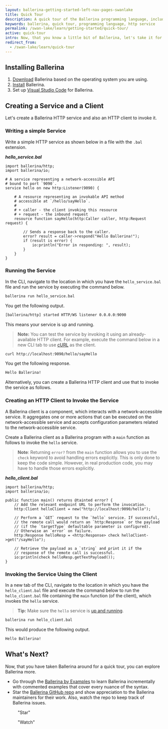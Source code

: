 ```yaml
---
layout: ballerina-getting-started-left-nav-pages-swanlake
title: Quick Tour
description: A quick tour of the Ballerina programming language, including writing, running and invoking an HTTP service and using a client to interact with a service.
keywords: ballerina, quick tour, programming language, http service
permalink: /swan-lake/learn/getting-started/quick-tour/
active: quick-tour
intro: Now, that you know a little bit of Ballerina, let's take it for a spin!
redirect_from:
  - /swan-lake/learn/quick-tour
---
```


## Installing Ballerina

1. [Download](/downloads) Ballerina based on the operating system you are using. 
1. [Install](/swan-lake/learn/installing-ballerina) Ballerina. 
1. Set up [Visual Studio Code](/swan-lake/learn/tools-ides/vscode-plugin) for Ballerina.

## Creating a Service and a Client 

Let's create a Ballerina HTTP service and also an HTTP client to invoke it.

### Writing a simple Service

Write a simple HTTP service as shown below in a file with the `.bal` extension.

***hello_service.bal***
```ballerina
import ballerina/http;
import ballerina/io;

# A service representing a network-accessible API
# bound to port `9090`.
service hello on new http:Listener(9090) {

    # A resource representing an invokable API method
    # accessible at `/hello/sayHello`.
    #
    # + caller - the client invoking this resource
    # + request - the inbound request
    resource function sayHello(http:Caller caller, http:Request request) {

        // Sends a response back to the caller.
        error? result = caller->respond("Hello Ballerina!");
        if (result is error) {
            io:println("Error in responding: ", result);
        }
    }
}
```

### Running the Service

In the CLI, navigate to the location in which you have the `hello_service.bal` file and run the service by executing the command below.

```bash
ballerina run hello_service.bal
```

You get the following output.

```bash
[ballerina/http] started HTTP/WS listener 0.0.0.0:9090
```

This means your service is up and running. 

> **Note:** You can test the service by invoking it using an already-available HTTP client. For example, execute the command below in a new CLI tab to use [cURL](https://curl.haxx.se/download.html) as the client.

```bash
curl http://localhost:9090/hello/sayHello
```

You get the following response.

```bash
Hello Ballerina!
```

Alternatively, you can create a Ballerina HTTP client and use that to invoke the service as follows.

### Creating an HTTP Client to Invoke the Service

A Ballerina client is a component, which interacts with a network-accessible service. It aggregates one or more actions that can be executed on the network-accessible service and accepts configuration parameters related to the network-accessible service.

Create a Ballerina client as a Ballerina program with a `main` function as follows to invoke the `hello` service.   

> **Note**: Returning `error?` from the `main` function allows you to use the `check` keyword to avoid handling errors explicitly. This is only done to keep the code simple. However, in real production code, you may have to handle those errors explicitly.

***hello_client.bal***
```ballerina
import ballerina/http;
import ballerina/io;

public function main() returns @tainted error? {
    // Add the relevant endpoint URL to perform the invocation.
    http:Client helloClient = new("http://localhost:9090/hello");

    // Perform a `GET` request to the `hello` service. If successful, 
    // the remote call would return an `http:Response` or the payload 
    // (if the `targetType` defaultable parameter is configured).
    // Otherwise an `error` on failure.
    http:Response helloResp = <http:Response> check helloClient->get("/sayHello");

    // Retrieve the payload as a `string` and print it if the 
    // response of the remote call is successful.
    io:println(check helloResp.getTextPayload());
}
```

### Invoking the Service Using the Client 

In a new tab of the CLI, navigate to the location in which you have the `hello_client.bal` file and execute the command below to run the `hello_client.bal` file containing the `main` function (of the client), which invokes the `hello` service.

> **Tip:** Make sure the `hello` service is [up and running](#running-the-ballerina-service).

```bash
ballerina run hello_client.bal
```

This would produce the following output.


```bash
Hello Ballerina!
```

## What's Next?

Now, that you have taken Ballerina around for a quick tour, you can explore Ballerina more.

* Go through the [Ballerina by Examples](/swan-lake/learn/by-example) to learn Ballerina incrementally with commented examples that cover every nuance of the syntax.
* Star the [Ballerina GitHub repo](https://github.com/ballerina-platform/ballerina-lang) and show appreciation to the Ballerina maintainers for their work. Also, watch the repo to keep track of Ballerina issues.
<div class="cGitButtonContainer"><p data-button="iGitStarText">"Star"</p><p data-button="iGitWatchText">"Watch"</p></div>

<style> #tree-expand-all , #tree-collapse-all, .cTocElements {display:none;} .cGitButtonContainer {padding-left: 40px;} </style>
